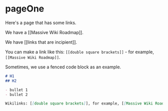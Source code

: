 # pageOne

Here's a page that has some links.

We have a [[Massive Wiki Roadmap]].

We have [[links that are incipient]].

You can make a link like this: `[[double square brackets]]` - for example, `[[Massive Wiki Roadmap]]`.

Sometimes, we use a fenced code block as an example.

```markdown
# H1
## H2

- bullet 1
- bullet 2

Wikilinks: [[double square brackets]], for example, [[Massive Wiki Roadmap]]
```
